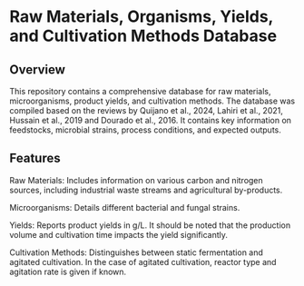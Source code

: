 # Raw Materials, Organisms, Yields, and Cultivation Methods Database

## Overview

This repository contains a comprehensive database for raw materials, microorganisms, product yields, and cultivation methods. The database was compiled based on the reviews by Quijano et al., 2024, Lahiri et al., 2021, Hussain et al., 2019 and Dourado et al., 2016. It contains key information on feedstocks, microbial strains, process conditions, and expected outputs.

## Features

Raw Materials: Includes information on various carbon and nitrogen sources, including industrial waste streams and agricultural by-products.

Microorganisms: Details different bacterial and fungal strains.

Yields: Reports product yields in g/L. It should be noted that the production volume and cultivation time impacts the yield significantly. 

Cultivation Methods: Distinguishes between static fermentation and agitated cultivation. In the case of agitated cultivation, reactor type and agitation rate is given if known. 
